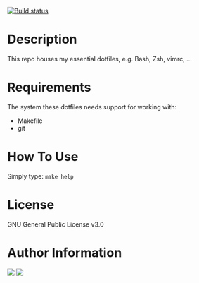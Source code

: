 <a href="https://travis-ci.org/tehtbl/dotfiles_tbl_basic"><img src="https://travis-ci.org/tehtbl/dotfiles_tbl_basic.svg?branch=master" alt="Build status"/></a>

Description
===========

This repo houses my essential dotfiles, e.g. Bash, Zsh, vimrc, ...

Requirements
============

The system these dotfiles needs support for working with:

* Makefile
* git

How To Use
==========

Simply type: `make help`

License
=======

GNU General Public License v3.0

Author Information
==================

<a href="https://github.com/tehtbl"><img src="https://img.shields.io/badge/GitHub-tehtbl-blue/?style=flat&logo=github" /></a> <a href="https://twitter.com/tehtbl"><img src="https://img.shields.io/badge/Twitter-tehtbl-blue/?style=flat&logo=twitter" /></a>

